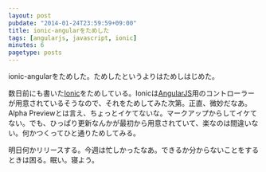 ```yaml
---
layout: post
pubdate: "2014-01-24T23:59:59+09:00"
title: ionic-angularをためした
tags: [angularjs, javascript, ionic]
minutes: 6
pagetype: posts
---
```

ionic-angularをためした。ためしたというよりはためしはじめた。

数日前にも書いた[Ionic][ionicframework]をためしている。Ionicは[AngularJS][angularjs]用のコントローラーが用意されているそうなので、それをためしてみた次第。正直、微妙だなあ。Alpha Previewとは言え、ちょっとイケてないな。マークアップからしてイケてない。でも、ひっぱり更新なんかが最初から用意されていて、楽なのは間違いない。何かつくってひと通りためしてみる。

明日何かリリースする。今週は忙しかったなあ。できるか分からないことをするときは困る。眠い。寝よう。

[ionicframework]: http://ionicframework.com/
[angularjs]: http://angularjs.org/
